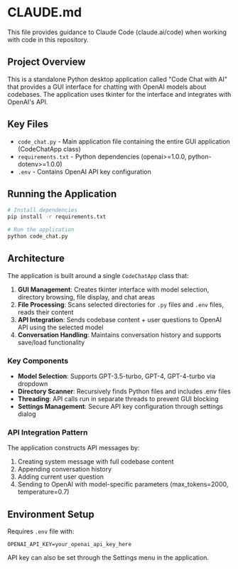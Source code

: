 # CLAUDE.md

This file provides guidance to Claude Code (claude.ai/code) when working with code in this repository.

## Project Overview

This is a standalone Python desktop application called "Code Chat with AI" that provides a GUI interface for chatting with OpenAI models about codebases. The application uses tkinter for the interface and integrates with OpenAI's API.

## Key Files

- `code_chat.py` - Main application file containing the entire GUI application (CodeChatApp class)
- `requirements.txt` - Python dependencies (openai>=1.0.0, python-dotenv>=1.0.0)
- `.env` - Contains OpenAI API key configuration

## Running the Application

```bash
# Install dependencies
pip install -r requirements.txt

# Run the application
python code_chat.py
```

## Architecture

The application is built around a single `CodeChatApp` class that:

1. **GUI Management**: Creates tkinter interface with model selection, directory browsing, file display, and chat areas
2. **File Processing**: Scans selected directories for `.py` files and `.env` files, reads their content
3. **API Integration**: Sends codebase content + user questions to OpenAI API using the selected model
4. **Conversation Handling**: Maintains conversation history and supports save/load functionality

### Key Components

- **Model Selection**: Supports GPT-3.5-turbo, GPT-4, GPT-4-turbo via dropdown
- **Directory Scanner**: Recursively finds Python files and includes .env files
- **Threading**: API calls run in separate threads to prevent GUI blocking
- **Settings Management**: Secure API key configuration through settings dialog

### API Integration Pattern

The application constructs API messages by:
1. Creating system message with full codebase content
2. Appending conversation history
3. Adding current user question
4. Sending to OpenAI with model-specific parameters (max_tokens=2000, temperature=0.7)

## Environment Setup

Requires `.env` file with:
```
OPENAI_API_KEY=your_openai_api_key_here
```

API key can also be set through the Settings menu in the application.